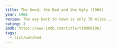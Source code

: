 ```yaml
---
title: The Good, the Bad and the Ugly (1966)
year: 1966
review: The way back to town is only 70 miles...
rating: 3
imdb: https://www.imdb.com/title/tt0060196/
tags:
  - list/watched
---
```

